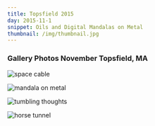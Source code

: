 ```yaml
---
title: Topsfield 2015
day: 2015-11-1
snippet: Oils and Digital Mandalas on Metal
thumbnail: /img/thumbnail.jpg
---
```

### Gallery Photos November Topsfield, MA

![space cable](/img/topsfield-15-1.jpg)

![mandala on metal](/img/topsfield-15-2.jpg)

![tumbling thoughts](/img/topsfield-15-3.jpg)

![horse tunnel](/img/topsfield-15-4.jpg)
